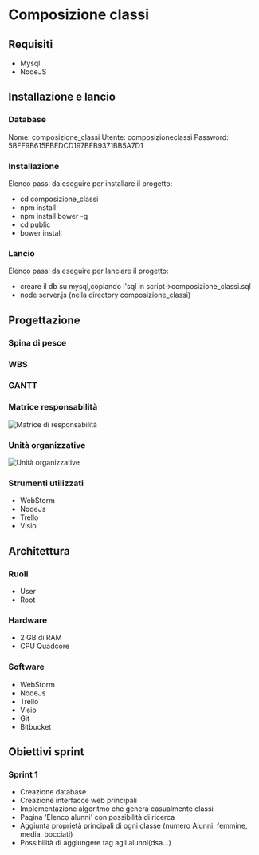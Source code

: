 # Composizione classi

## Requisiti
- Mysql
- NodeJS
## Installazione e lancio
### Database
Nome: composizione_classi
Utente: composizioneclassi
Password: 5BFF9B615FBEDCD197BFB9371BB5A7D1

### Installazione
Elenco passi da eseguire per installare il progetto:

- cd composizione_classi
- npm install
- npm install bower -g
- cd public
- bower install

### Lancio

Elenco passi da eseguire per lanciare il progetto:


- creare il db su mysql,copiando l'sql in script->composizione_classi.sql
- node server.js  (nella directory composizione_classi)


## Progettazione

### Spina di pesce
### WBS
### GANTT
### Matrice responsabilità
![Matrice di responsabilità](/img/matrice_responsabilita.PNG)
### Unità organizzative
![Unità organizzative](/img/unita_organizzative.PNG)
### Strumenti utilizzati
- WebStorm
- NodeJs
- Trello
- Visio

## Architettura
### Ruoli
- User
- Root
### Hardware
- 2 GB di RAM
- CPU Quadcore
### Software
- WebStorm
- NodeJs
- Trello
- Visio
- Git
- Bitbucket
## Obiettivi sprint
### Sprint 1

- Creazione database
- Creazione interfacce web principali
- Implementazione algoritmo che genera casualmente classi
- Pagina 'Elenco alunni' con possibilità di ricerca
- Aggiunta proprietà principali di ogni classe (numero Alunni, femmine, media, bocciati)
- Possibilità di aggiungere tag agli alunni(dsa...)